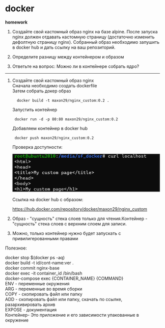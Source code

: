 # docker

**homework**
1. Создайте свой кастомный образ nginx на базе alpine. После запуска nginx должен 
отдавать кастомную страницу (достаточно изменить дефолтную страницу nginx). Собранный образ необходимо запушить в docker hub и дать ссылку на ваш 
репозиторий.
2. Определите разницу между контейнером и образом

3. Ответьте на вопрос: Можно ли в контейнере собрать ядро?
---


1. Создайте свой кастомный образ nginx  
    Сначала необходимо создать dockerfile  
    Затем собрать докер образ

         docker build -t maxon29/nginx_custom:0.2 .
         
    Запустить контейнер

        docker run -d -p 80:80 maxon29/nginx_custom:0.2

    Добавляем контейнер в docker hub

        docker push maxon29/nginx_custom:0.2

    Проверка доступности:

    ![check](https://github.com/MaxOOOOON/docker/blob/main/Screenshot%202021-09-12%20202257.png)

    Ссылка на docker hub с образом: 

    https://hub.docker.com/repository/docker/maxon29/nginx_custom

2. Образ - "сущность" стека слоев только для чтения.Контейнер - "сущность" стека слоев с верхним слоем для записи.


3. Можно, только контейнер нужно будет запускать с привилигерованными правами


Полезное:  

docker stop $(docker ps -aq)  
docker build -t id/cont-name:ver .  
docker commit nginx-base  
docker exec -it container_id /bin/bash   
docker-compose exec {CONTAINER_NAME} {COMMAND}  
ENV - переменные окружения  
ARG - переменные во время сборки    
COPY - скопировать файл или папку   
ADD - скопировать файл или папку, скачать по ссылке, разархивировать архив  
EXPOSE - документация   
Контейнер- Это приложение и его зависимости упакованные в окружение 
